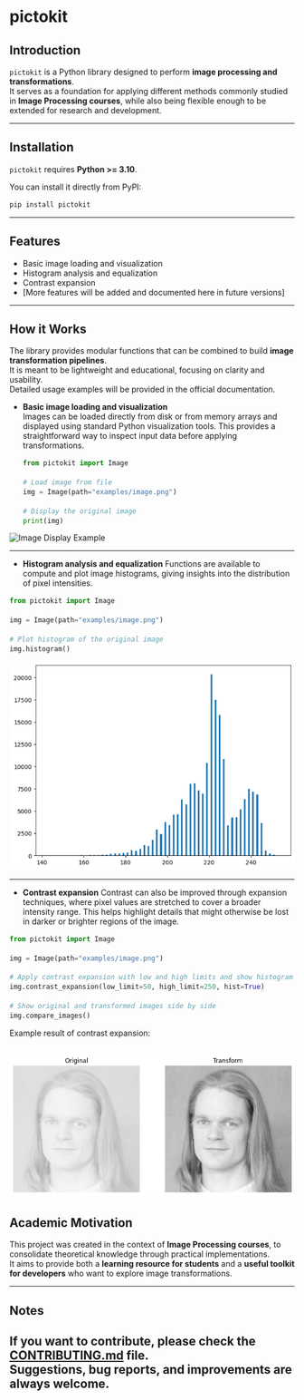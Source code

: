 # pictokit

## Introduction

`pictokit` is a Python library designed to perform **image processing and transformations**.  
It serves as a foundation for applying different methods commonly studied in **Image Processing courses**, while also being flexible enough to be extended for research and development.

---

## Installation

`pictokit` requires **Python >= 3.10**.

You can install it directly from PyPI:

```bash
pip install pictokit
```

---

## Features

- Basic image loading and visualization  
- Histogram analysis and equalization  
- Contrast expansion  
- [More features will be added and documented here in future versions]  

---

## How it Works

The library provides modular functions that can be combined to build **image transformation pipelines**.  
It is meant to be lightweight and educational, focusing on clarity and usability.  
Detailed usage examples will be provided in the official documentation.  

- **Basic image loading and visualization**  
  Images can be loaded directly from disk or from memory arrays and displayed using standard Python visualization tools. This provides a straightforward way to inspect input data before applying transformations.  

  ```python
  from pictokit import Image

  # Load image from file
  img = Image(path="examples/image.png")

  # Display the original image
  print(img)

![Image Display Example](.github/readme/img.png)

---

- **Histogram analysis and equalization**
Functions are available to compute and plot image histograms, giving insights into the distribution of pixel intensities.  

```python
from pictokit import Image

img = Image(path="examples/image.png")

# Plot histogram of the original image
img.histogram()
```

![Plot Histogram Example](.github/readme/img_histogram.png)

---

- **Contrast expansion**
Contrast can also be improved through expansion techniques, where pixel values are stretched to cover a broader intensity range. This helps highlight details that might otherwise be lost in darker or brighter regions of the image.  

```python
from pictokit import Image

img = Image(path="examples/image.png")

# Apply contrast expansion with low and high limits and show histogram
img.contrast_expansion(low_limit=50, high_limit=250, hist=True)

# Show original and transformed images side by side
img.compare_images()
```

Example result of contrast expansion:  

![Contrast Expansion Example](.github/readme/compare_images.png)
---

## Academic Motivation

This project was created in the context of **Image Processing courses**, to consolidate theoretical knowledge through practical implementations.  
It aims to provide both a **learning resource for students** and a **useful toolkit for developers** who want to explore image transformations.  

---

## Notes

If you want to contribute, please check the [CONTRIBUTING.md](CONTRIBUTING.md) file.  
Suggestions, bug reports, and improvements are always welcome.  
---
